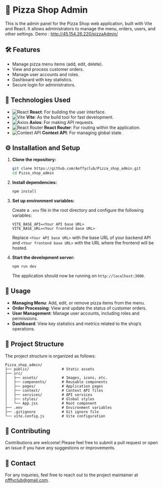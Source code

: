 
# 🍕 Pizza Shop Admin

This is the admin panel for the Pizza Shop web application, built with Vite and React. It allows administrators to manage the menu, orders, users, and other settings. Demo : http://45.154.26.220/pizzaAdmin/

## 🛠️ Features

- Manage pizza menu items (add, edit, delete).
- View and process customer orders.
- Manage user accounts and roles.
- Dashboard with key statistics.
- Secure login for administrators.

## 🚀 Technologies Used

- ![React](https://img.shields.io/badge/React-20232A?style=for-the-badge&logo=react&logoColor=61DAFB) **React**: For building the user interface.
- ![Vite](https://img.shields.io/badge/Vite-646CFF?style=for-the-badge&logo=vite&logoColor=FFD62E) **Vite**: As the build tool for fast development.
- ![Axios](https://img.shields.io/badge/Axios-5A29E4?style=for-the-badge&logo=axios&logoColor=white) **Axios**: For making API requests.
- ![React Router](https://img.shields.io/badge/React_Router-CA4245?style=for-the-badge&logo=react-router&logoColor=white) **React Router**: For routing within the application.
- ![Context API](https://img.shields.io/badge/Context_API-007ACC?style=for-the-badge&logo=react&logoColor=white) **Context API**: For managing global state.

## ⚙️ Installation and Setup

1. **Clone the repository:**

   ```bash
   git clone https://github.com/Aoffyclub/Pizza_shop_admin.git
   cd Pizza_shop_admin
   ```

2. **Install dependencies:**

   ```bash
   npm install
   ```

3. **Set up environment variables:**

   Create a `.env` file in the root directory and configure the following variables:

   ```plaintext
   VITE_BASE_API=<Your API base URL>
   VITE_BASE_URL=<Your frontend base URL>
   ```

   Replace `<Your API base URL>` with the base URL of your backend API and `<Your frontend base URL>` with the URL where the frontend will be hosted.

4. **Start the development server:**

   ```bash
   npm run dev
   ```

   The application should now be running on `http://localhost:3000`.

## 📝 Usage

- **Managing Menu**: Add, edit, or remove pizza items from the menu.
- **Order Processing**: View and update the status of customer orders.
- **User Management**: Manage user accounts, including roles and permissions.
- **Dashboard**: View key statistics and metrics related to the shop’s operations.

## 📂 Project Structure

The project structure is organized as follows:

```
Pizza_shop_admin/
├── public/               # Static assets
├── src/
│   ├── assets/           # Images, icons, etc.
│   ├── components/       # Reusable components
│   ├── pages/            # Application pages
│   ├── context/          # Context API files
│   ├── services/         # API services
│   ├── styles/           # Global styles
│   └── App.jsx           # Root component
├── .env                  # Environment variables
├── .gitignore            # Git ignore file
└── vite.config.js        # Vite configuration
```

## 🤝 Contributing

Contributions are welcome! Please feel free to submit a pull request or open an issue if you have any suggestions or improvements.


## 📧 Contact

For any inquiries, feel free to reach out to the project maintainer at [offfyclub@gmail.com](mailto:aoffyclub@gmail.com).